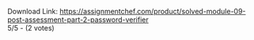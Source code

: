 Download Link: https://assignmentchef.com/product/solved-module-09-post-assessment-part-2-password-verifier
<br>
5/5 - (2 votes)
